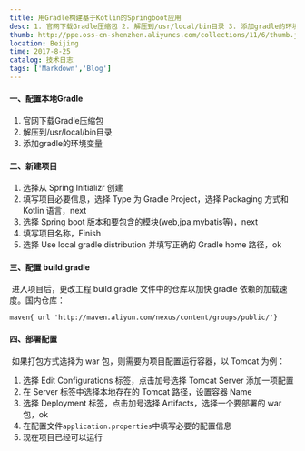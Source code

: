 ```yaml
---
title: 用Gradle构建基于Kotlin的Springboot应用
desc: 1. 官网下载Gradle压缩包 2. 解压到/usr/local/bin目录 3. 添加gradle的环境变量
thumb: http://ppe.oss-cn-shenzhen.aliyuncs.com/collections/11/6/thumb.jpg
location: Beijing
time: 2017-8-25
catalog: 技术日志
tags: ['Markdown','Blog']
---
```


#### 一、配置本地Gradle

1. 官网下载Gradle压缩包
2. 解压到/usr/local/bin目录
3. 添加gradle的环境变量


#### 二、新建项目

1. 选择从 Spring Initializr 创建
2. 填写项目必要信息，选择 Type 为 Gradle Project，选择 Packaging 方式和 Kotlin 语言，next
3. 选择 Spring boot 版本和要包含的模块(web,jpa,mybatis等)，next
4. 填写项目名称，Finish
5. 选择 Use local gradle distribution 并填写正确的 Gradle home 路径，ok


#### 三、配置 build.gradle

​	进入项目后，更改工程 build.gradle 文件中的仓库以加快 gradle 依赖的加载速度。国内仓库：

 `maven{ url 'http://maven.aliyun.com/nexus/content/groups/public/'}`


#### 四、部署配置

​	如果打包方式选择为 war 包，则需要为项目配置运行容器，以 Tomcat 为例：

1. 选择 Edit Configurations 标签，点击加号选择 Tomcat Server 添加一项配置
2. 在 Server 标签中选择本地存在的 Tomcat 路径，设置容器 Name
3. 选择 Deployment 标签，点击加号选择 Artifacts，选择一个要部署的 war 包，ok
4. 在配置文件`application.properties`中填写必要的配置信息
5. 现在项目已经可以运行

